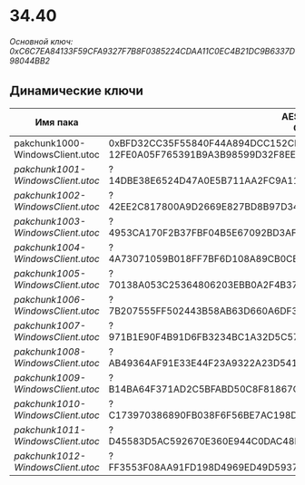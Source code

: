 # 34.40

###### Основной ключ: 0xC6C7EA84133F59CFA9327F7B8F0385224CDAA11C0EC4B21DC9B6337D98044BB2

## Динамические ключи

| Имя пака                          | AES Ключ</br>GUID                                                                                       | HiRes Текстуры |
|-----------------------------------|---------------------------------------------------------------------------------------------------------|----------------|
| pakchunk1000-WindowsClient.utoc   | 0xBFD32CC35F55840F44A894DCC152CB091BBCE5EE68FCD28FC388D084F4A1BFA1</br>12FE0A05F765391B9A3B98599D32F8EE | ✔️             |
| *pakchunk1001-WindowsClient.utoc* | ?</br>14DBE38E6524D47A0E5B711AA2FC9A11 																  | ✔️             |
| *pakchunk1002-WindowsClient.utoc* | ?</br>42EE2C817800A9D2669E827BD8B97D34 																  | ❌             |
| *pakchunk1003-WindowsClient.utoc* | ?</br>4953CA170F2B37FBF04B5E67092BD3AF 																  | ✔️             |
| *pakchunk1004-WindowsClient.utoc* | ?</br>4A73071059B018FF7BF6D108A89CB0CE 																  | ✔️             |
| *pakchunk1005-WindowsClient.utoc* | ?</br>70138A053C25364806203EBB0A2F4B37 																  | ✔️             |
| *pakchunk1006-WindowsClient.utoc* | ?</br>7B207555FF502443B58AB63D660A6DF3 																  | ✔️             |
| *pakchunk1007-WindowsClient.utoc* | ?</br>971B1E90F4B91D6FB3234BC1A32D5C57 																  | ❌             |
| *pakchunk1008-WindowsClient.utoc* | ?</br>AB49364AF91E33E44F23A9322A23D541 																  | ❌             |
| *pakchunk1009-WindowsClient.utoc* | ?</br>B14BA64F371AD2C5BFABD50C8F81867C 																  | ✔️             |
| *pakchunk1010-WindowsClient.utoc* | ?</br>C173970386890FB038F6F56BE7AC198D 																  | ✔️             |
| *pakchunk1011-WindowsClient.utoc* | ?</br>D45583D5AC592670E360E944C0DAC48F 																  | ❌             |
| *pakchunk1012-WindowsClient.utoc* | ?</br>FF3553F08AA91FD198D4969ED49D5937 																  | ❌             |
